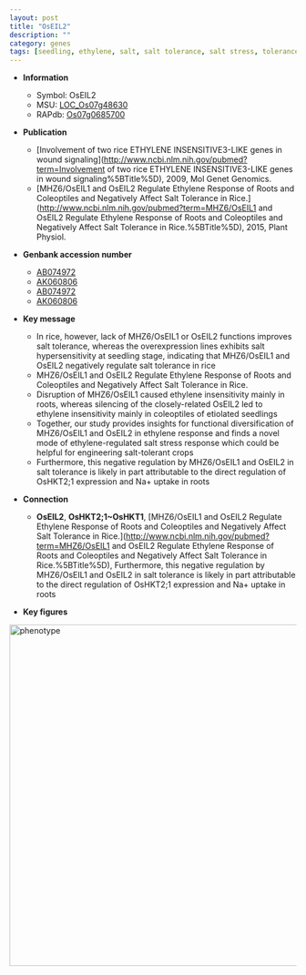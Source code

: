 ```yaml
---
layout: post
title: "OsEIL2"
description: ""
category: genes
tags: [seedling, ethylene, salt, salt tolerance, salt stress, tolerance, stress, ethylene response, stress response, seedlings]
---
```


* **Information**  
    + Symbol: OsEIL2  
    + MSU: [LOC_Os07g48630](http://rice.plantbiology.msu.edu/cgi-bin/ORF_infopage.cgi?orf=LOC_Os07g48630)  
    + RAPdb: [Os07g0685700](http://rapdb.dna.affrc.go.jp/viewer/gbrowse_details/irgsp1?name=Os07g0685700)  

* **Publication**  
    + [Involvement of two rice ETHYLENE INSENSITIVE3-LIKE genes in wound signaling](http://www.ncbi.nlm.nih.gov/pubmed?term=Involvement of two rice ETHYLENE INSENSITIVE3-LIKE genes in wound signaling%5BTitle%5D), 2009, Mol Genet Genomics.
    + [MHZ6/OsEIL1 and OsEIL2 Regulate Ethylene Response of Roots and Coleoptiles and Negatively Affect Salt Tolerance in Rice.](http://www.ncbi.nlm.nih.gov/pubmed?term=MHZ6/OsEIL1 and OsEIL2 Regulate Ethylene Response of Roots and Coleoptiles and Negatively Affect Salt Tolerance in Rice.%5BTitle%5D), 2015, Plant Physiol.

* **Genbank accession number**  
    + [AB074972](http://www.ncbi.nlm.nih.gov/nuccore/AB074972)
    + [AK060806](http://www.ncbi.nlm.nih.gov/nuccore/AK060806)
    + [AB074972](http://www.ncbi.nlm.nih.gov/nuccore/AB074972)
    + [AK060806](http://www.ncbi.nlm.nih.gov/nuccore/AK060806)

* **Key message**  
    + In rice, however, lack of MHZ6/OsEIL1 or OsEIL2 functions improves salt tolerance, whereas the overexpression lines exhibits salt hypersensitivity at seedling stage, indicating that MHZ6/OsEIL1 and OsEIL2 negatively regulate salt tolerance in rice
    + MHZ6/OsEIL1 and OsEIL2 Regulate Ethylene Response of Roots and Coleoptiles and Negatively Affect Salt Tolerance in Rice.
    + Disruption of MHZ6/OsEIL1 caused ethylene insensitivity mainly in roots, whereas silencing of the closely-related OsEIL2 led to ethylene insensitivity mainly in coleoptiles of etiolated seedlings
    + Together, our study provides insights for functional diversification of MHZ6/OsEIL1 and OsEIL2 in ethylene response and finds a novel mode of ethylene-regulated salt stress response which could be helpful for engineering salt-tolerant crops
    + Furthermore, this negative regulation by MHZ6/OsEIL1 and OsEIL2 in salt tolerance is likely in part attributable to the direct regulation of OsHKT2;1 expression and Na+ uptake in roots

* **Connection**  
    + __OsEIL2__, __OsHKT2;1~OsHKT1__, [MHZ6/OsEIL1 and OsEIL2 Regulate Ethylene Response of Roots and Coleoptiles and Negatively Affect Salt Tolerance in Rice.](http://www.ncbi.nlm.nih.gov/pubmed?term=MHZ6/OsEIL1 and OsEIL2 Regulate Ethylene Response of Roots and Coleoptiles and Negatively Affect Salt Tolerance in Rice.%5BTitle%5D), Furthermore, this negative regulation by MHZ6/OsEIL1 and OsEIL2 in salt tolerance is likely in part attributable to the direct regulation of OsHKT2;1 expression and Na+ uptake in roots

* **Key figures**  
<img src="http://ricencode.github.io/images/OsEIL2.pheno.png" alt="phenotype"  style="width: 600px;"/>



